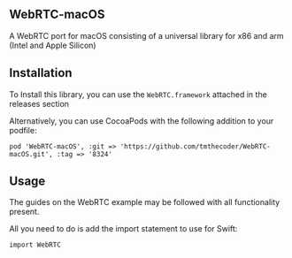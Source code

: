 ## WebRTC-macOS

A WebRTC port for macOS consisting of a universal library for x86 and arm (Intel and Apple Silicon)

## Installation

To Install this library, you can use the `WebRTC.framework` attached in the releases section

Alternatively, you can use CocoaPods with the following addition to your podfile:

```
pod 'WebRTC-macOS', :git => 'https://github.com/tmthecoder/WebRTC-macOS.git', :tag => '8324'
```

## Usage

The guides on the WebRTC example may be followed with all functionality present.

All you need to do is add the import statement to use for Swift:

``` 
import WebRTC
```
